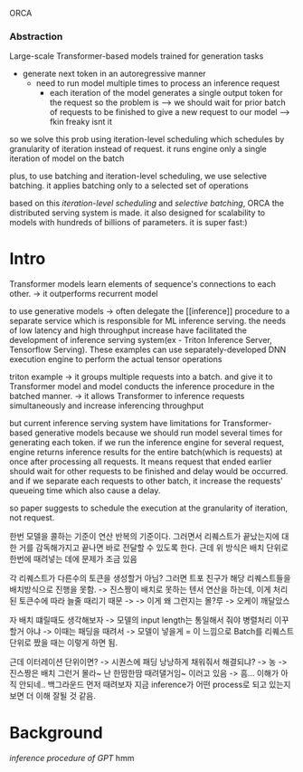 ORCA

### Abstraction
Large-scale Transformer-based models trained for generation tasks
- generate next token in an autoregressive manner
	- need to run model multiple times to process an inference request
		- each iteration of the model generates a single output token for the request
so the problem is --> we should wait for prior batch of requests to be finished to give a new request to our model --> fkin freaky isnt it

so we solve this prob using iteration-level scheduling which schedules by granularity of iteration instead of request. it runs engine only a single iteration of model on the batch

plus, to use batching and iteration-level scheduling, we use selective batching. it applies batching only to a selected set of operations

based on this *iteration-level scheduling* and *selective batching*, ORCA the distributed serving system is made. it also designed for scalability to models with hundreds of billions of parameters. it is super fast:)


# Intro

Transformer models learn elements of sequence's connections to each other. -> it outperforms recurrent model

to use generative models -> often delegate the [[inference]] procedure to a separate service which is responsible for ML inference serving. the needs of low latency and high throughput increase have facilitated the development of inference serving system(ex - Triton Inference Server, Tensorflow Serving). These examples can use separately-developed DNN execution engine to perform the actual tensor operations

triton example -> it groups multiple requests into a batch. and give it to Transformer model and model conducts the inference procedure in the batched manner. -> it allows Transformer to inference requests simultaneously and increase inferencing throughput

but current inference serving system have limitations for Transformer-based generative models because we should run model several times for generating each token. if we run the inference engine for several request, engine returns inference results for the entire batch(which is requests) at once after processing all requests. It means request that ended earlier should wait for other requests to be finished and delay would be occurred. and if we separate each requests to other batch, it increase the requests' queueing time which also cause a delay.

so paper suggests to schedule the execution at the granularity of iteration, not request.

한번 모델을 콜하는 기준이 연산 반복의 기준이다.
그러면서 리퀘스트가 끝났는지에 대한 거를 감독해가지고 끝나면 바로 전달할 수 있도록 한다.
근데 위 방식은 배치 단위로 한번에 때려넣는 데에 문제가 조금 있음

각 리퀘스트가 다른수의 토큰을 생성할거 아님? 그러면 트포 친구가 해당 리퀘스트들을 배치방식으로 진행을 못함. -> 진스짱이 배치로 못하는 텐서 연산을 하는데, 이게 처리된 토큰수에 따라 늘줄 때리기 때문 -> 
-> 이게 왜 그런지는 몰?루 -> 오케이 깨달았스

자 배치 떄릴때도 생각해보자 -> 모델의 input length는 통일해서 줘야 병렬처리 이꾸 할거 아냐 -> 이때는 패딩을 때려서 -> 모델이 넣을게 = 이 느낌으로 Batch를 리퀘스트 단위로 짰을 때는 이렇게 하면 됨.

근데 이터레이션 단위이면? -> 시퀀스에 패딩 낭낭하게 채워줘서 해결되냐? -> 농 -> 진스짱은 배치 그런거 몰라~ 난 한땀한땀 때려댈거임~ 이러고 있음 -> 흠... 이해가 아직 안되네.. 백그라운드 먼저 때려보자 지금 inference가 어떤 process로 되고 있는지 보면 더 이해 잘될 것 같음.

# Background
*inference procedure of GPT*
hmm







